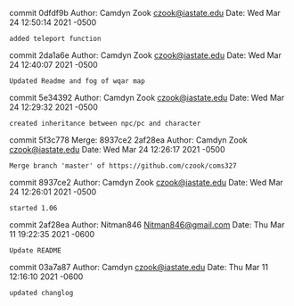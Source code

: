 commit 0dfdf9b
Author: Camdyn Zook <czook@iastate.edu>
Date:   Wed Mar 24 12:50:14 2021 -0500

    added teleport function

commit 2da1a6e
Author: Camdyn Zook <czook@iastate.edu>
Date:   Wed Mar 24 12:40:07 2021 -0500

    Updated Readme and fog of wqar map

commit 5e34392
Author: Camdyn Zook <czook@iastate.edu>
Date:   Wed Mar 24 12:29:32 2021 -0500

    created inheritance between npc/pc and character

commit 5f3c778
Merge: 8937ce2 2af28ea
Author: Camdyn Zook <czook@iastate.edu>
Date:   Wed Mar 24 12:26:17 2021 -0500

    Merge branch 'master' of https://github.com/czook/coms327

commit 8937ce2
Author: Camdyn Zook <czook@iastate.edu>
Date:   Wed Mar 24 12:26:01 2021 -0500

    started 1.06

commit 2af28ea
Author: Nitman846 <Nitman846@gmail.com>
Date:   Thu Mar 11 19:22:35 2021 -0600

    Update README

commit 03a7a87
Author: Camdyn <czook@iastate.edu>
Date:   Thu Mar 11 12:16:10 2021 -0600

    updated changlog

